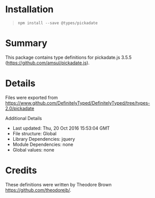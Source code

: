# Installation
> `npm install --save @types/pickadate`

# Summary
This package contains type definitions for pickadate.js 3.5.5 (https://github.com/amsul/pickadate.js).

# Details
Files were exported from https://www.github.com/DefinitelyTyped/DefinitelyTyped/tree/types-2.0/pickadate

Additional Details
 * Last updated: Thu, 20 Oct 2016 15:53:04 GMT
 * File structure: Global
 * Library Dependencies: jquery
 * Module Dependencies: none
 * Global values: none

# Credits
These definitions were written by Theodore Brown <https://github.com/theodorejb/>.
